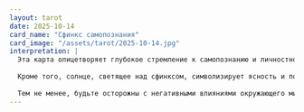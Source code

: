 ```yaml
---
layout: tarot
date: 2025-10-14
card_name: "Сфинкс самопознания"
card_image: "/assets/tarot/2025-10-14.jpg"
interpretation: |
  Эта карта олицетворяет глубокое стремление к самопознанию и личностному росту. Сфинкс, величественно лежащий на фоне пустынного пейзажа, приглашает вас заглянуть внутрь себя, чтобы исследовать свои тайны и скрытые желания. Сегодняшний день подходит для размышлений и анализа своих целей, а также для того, чтобы задать себе важные вопросы: кто вы на самом деле, и какие истинные стремления двигают вами? Это время для поиска ответов, которые могут открыть новые горизонты в вашей жизни.
  
  Кроме того, солнце, светящее над сфинксом, символизирует ясность и понимание. Открываясь своим внутренним переживаниям, вы можете ожидать, что ищите новую правду о себе и о том, что действительно важно в жизни. Эти открытия могут привести к укреплению вашей самооценки и уверенности в своих силах. Не бойтесь исследовать неизведанные территории вашей души, ведь только так вы сможете достичь глубинного понимания своего «я».
  
  Тем не менее, будьте осторожны с негативными влияниями окружающего мира. Порой, путь к самопознанию сопряжен с противоречиями и сомнениями. Следуйте своим инстинктам и оставайтесь верными себе, даже если это требует смелости. В этот день у вас есть шанс выделить свою уникальность и разрешить себе быть тем, кем вы на самом деле являетесь. Воспользуйтесь этой возможностью на полную катушку!
---
```

